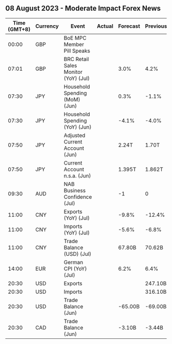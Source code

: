 ## 08 August 2023 - Moderate Impact Forex News

| Time (GMT+8) | Currency | Event | Actual | Forecast | Previous |
|------|----------|-------|--------|----------|----------|
| 00:00 | GBP | BoE MPC Member Pill Speaks |  |  |  |
| 07:01 | GBP | BRC Retail Sales Monitor (YoY) (Jul) |  | 3.0% | 4.2% |
| 07:30 | JPY | Household Spending (MoM) (Jun) |  | 0.3% | -1.1% |
| 07:30 | JPY | Household Spending (YoY) (Jun) |  | -4.1% | -4.0% |
| 07:50 | JPY | Adjusted Current Account (Jun) |  | 2.24T | 1.70T |
| 07:50 | JPY | Current Account n.s.a. (Jun) |  | 1.395T | 1.862T |
| 09:30 | AUD | NAB Business Confidence (Jul) |  | -1 | 0 |
| 11:00 | CNY | Exports (YoY) (Jul) |  | -9.8% | -12.4% |
| 11:00 | CNY | Imports (YoY) (Jul) |  | -5.6% | -6.8% |
| 11:00 | CNY | Trade Balance (USD) (Jul) |  | 67.80B | 70.62B |
| 14:00 | EUR | German CPI (YoY) (Jul) |  | 6.2% | 6.4% |
| 20:30 | USD | Exports |  |  | 247.10B |
| 20:30 | USD | Imports |  |  | 316.10B |
| 20:30 | USD | Trade Balance (Jun) |  | -65.00B | -69.00B |
| 20:30 | CAD | Trade Balance (Jun) |  | -3.10B | -3.44B |

